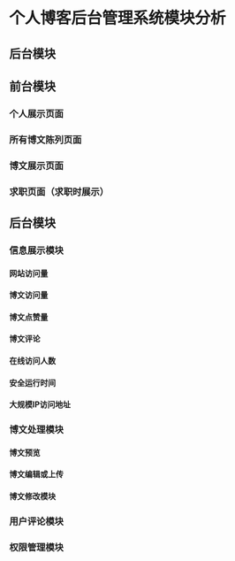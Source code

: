# 个人博客后台管理系统模块分析
## 后台模块

## 前台模块
### 个人展示页面

### 所有博文陈列页面

### 博文展示页面

### 求职页面（求职时展示）

## 后台模块
### 信息展示模块
#### 网站访问量
#### 博文访问量
#### 博文点赞量
#### 博文评论
#### 在线访问人数
#### 安全运行时间
#### 大规模IP访问地址

### 博文处理模块
#### 博文预览
#### 博文编辑或上传
#### 博文修改模块

### 用户评论模块

### 权限管理模块


